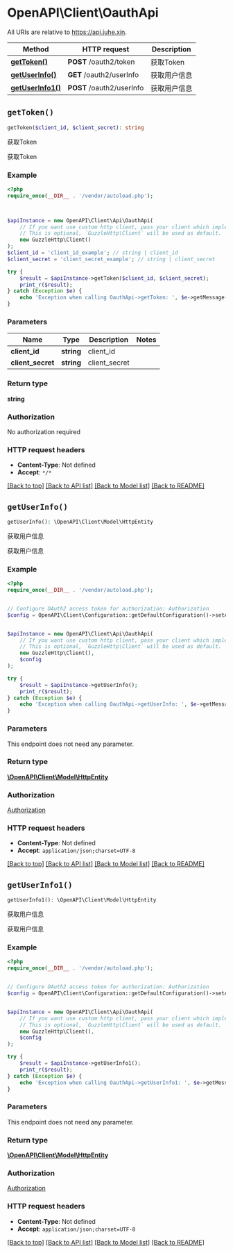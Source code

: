 # OpenAPI\Client\OauthApi

All URIs are relative to https://api.juhe.xin.

Method | HTTP request | Description
------------- | ------------- | -------------
[**getToken()**](OauthApi.md#getToken) | **POST** /oauth2/token | 获取Token
[**getUserInfo()**](OauthApi.md#getUserInfo) | **GET** /oauth2/userInfo | 获取用户信息
[**getUserInfo1()**](OauthApi.md#getUserInfo1) | **POST** /oauth2/userInfo | 获取用户信息


## `getToken()`

```php
getToken($client_id, $client_secret): string
```

获取Token

获取Token

### Example

```php
<?php
require_once(__DIR__ . '/vendor/autoload.php');



$apiInstance = new OpenAPI\Client\Api\OauthApi(
    // If you want use custom http client, pass your client which implements `GuzzleHttp\ClientInterface`.
    // This is optional, `GuzzleHttp\Client` will be used as default.
    new GuzzleHttp\Client()
);
$client_id = 'client_id_example'; // string | client_id
$client_secret = 'client_secret_example'; // string | client_secret

try {
    $result = $apiInstance->getToken($client_id, $client_secret);
    print_r($result);
} catch (Exception $e) {
    echo 'Exception when calling OauthApi->getToken: ', $e->getMessage(), PHP_EOL;
}
```

### Parameters

Name | Type | Description  | Notes
------------- | ------------- | ------------- | -------------
 **client_id** | **string**| client_id |
 **client_secret** | **string**| client_secret |

### Return type

**string**

### Authorization

No authorization required

### HTTP request headers

- **Content-Type**: Not defined
- **Accept**: `*/*`

[[Back to top]](#) [[Back to API list]](../../README.md#endpoints)
[[Back to Model list]](../../README.md#models)
[[Back to README]](../../README.md)

## `getUserInfo()`

```php
getUserInfo(): \OpenAPI\Client\Model\HttpEntity
```

获取用户信息

获取用户信息

### Example

```php
<?php
require_once(__DIR__ . '/vendor/autoload.php');


// Configure OAuth2 access token for authorization: Authorization
$config = OpenAPI\Client\Configuration::getDefaultConfiguration()->setAccessToken('YOUR_ACCESS_TOKEN');


$apiInstance = new OpenAPI\Client\Api\OauthApi(
    // If you want use custom http client, pass your client which implements `GuzzleHttp\ClientInterface`.
    // This is optional, `GuzzleHttp\Client` will be used as default.
    new GuzzleHttp\Client(),
    $config
);

try {
    $result = $apiInstance->getUserInfo();
    print_r($result);
} catch (Exception $e) {
    echo 'Exception when calling OauthApi->getUserInfo: ', $e->getMessage(), PHP_EOL;
}
```

### Parameters

This endpoint does not need any parameter.

### Return type

[**\OpenAPI\Client\Model\HttpEntity**](../Model/HttpEntity.md)

### Authorization

[Authorization](../../README.md#Authorization)

### HTTP request headers

- **Content-Type**: Not defined
- **Accept**: `application/json;charset=UTF-8`

[[Back to top]](#) [[Back to API list]](../../README.md#endpoints)
[[Back to Model list]](../../README.md#models)
[[Back to README]](../../README.md)

## `getUserInfo1()`

```php
getUserInfo1(): \OpenAPI\Client\Model\HttpEntity
```

获取用户信息

获取用户信息

### Example

```php
<?php
require_once(__DIR__ . '/vendor/autoload.php');


// Configure OAuth2 access token for authorization: Authorization
$config = OpenAPI\Client\Configuration::getDefaultConfiguration()->setAccessToken('YOUR_ACCESS_TOKEN');


$apiInstance = new OpenAPI\Client\Api\OauthApi(
    // If you want use custom http client, pass your client which implements `GuzzleHttp\ClientInterface`.
    // This is optional, `GuzzleHttp\Client` will be used as default.
    new GuzzleHttp\Client(),
    $config
);

try {
    $result = $apiInstance->getUserInfo1();
    print_r($result);
} catch (Exception $e) {
    echo 'Exception when calling OauthApi->getUserInfo1: ', $e->getMessage(), PHP_EOL;
}
```

### Parameters

This endpoint does not need any parameter.

### Return type

[**\OpenAPI\Client\Model\HttpEntity**](../Model/HttpEntity.md)

### Authorization

[Authorization](../../README.md#Authorization)

### HTTP request headers

- **Content-Type**: Not defined
- **Accept**: `application/json;charset=UTF-8`

[[Back to top]](#) [[Back to API list]](../../README.md#endpoints)
[[Back to Model list]](../../README.md#models)
[[Back to README]](../../README.md)

